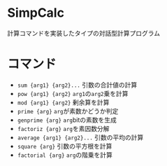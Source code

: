 # SimpCalc

計算コマンドを実装したタイプの対話型計算プログラム

# コマンド

* `sum {arg1} {arg2}...` 引数の合計値の計算
* `pow {arg1} {arg2}` `arg1`の`arg2`乗を計算
* `mod {arg1} {arg2}` 剰余算を計算
* `prime {arg}` `arg`が素数かどうか判定
* `genprime {arg}` `arg`bitの素数を生成
* `factoriz {arg}` `arg`を素因数分解
* `average {arg1} {arg2}...` 引数の平均の計算
* `square {arg}` 引数の平方根を計算
* `factorial {arg}` `arg`の階乗を計算

# 